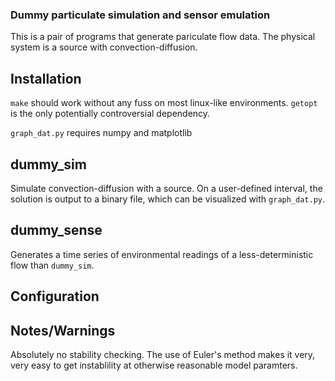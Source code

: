 ### Dummy particulate simulation and sensor emulation

This is a pair of programs that generate pariculate flow data. The physical system is a source with convection-diffusion.

## Installation
`make` should work without any fuss on most linux-like environments. `getopt` is the only potentially controversial dependency.

`graph_dat.py` requires numpy and matplotlib

## dummy_sim

Simulate convection-diffusion with a source. On a user-defined interval, the solution is output to a binary file, which can be visualized with `graph_dat.py`.

## dummy_sense

Generates a time series of environmental readings of a less-deterministic flow than `dummy_sim`.

## Configuration

## Notes/Warnings

Absolutely no stability checking. The use of Euler's method makes it very, very easy to get instablility at otherwise reasonable model paramters.
